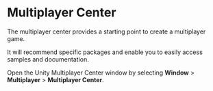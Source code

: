 # Multiplayer Center

The multiplayer center provides a starting point to create a multiplayer game. 

It will recommend specific packages and enable you to easily access samples and documentation.

Open the Unity Multiplayer Center window by selecting **Window** > **Multiplayer** > **Multiplayer Center**.